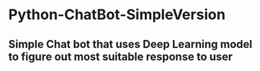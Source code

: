 # Python-ChatBot-SimpleVersion

## Simple Chat bot that uses Deep Learning model to figure out most suitable response to user
